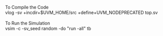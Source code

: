 To Compile the Code<br>
vlog -sv +incdir+$UVM_HOME/src +define+UVM_NODEPRECATED top.sv<br>
<br>
To Run the Simulation<br>
vsim -c -sv_seed random -do "run -all" tb
